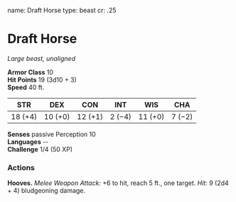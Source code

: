 name: Draft Horse type: beast cr: .25

# Draft Horse
_Large beast, unaligned_

**Armor Class** 10    
**Hit Points** 19 (3d10 + 3)    
**Speed** 40 ft.

| STR     | DEX     | CON     | INT    | WIS     | CHA    |
| ------- | ------- | ------- | ------ | ------- | ------ |
| 18 (+4) | 10 (+0) | 12 (+1) | 2 (−4) | 11 (+0) | 7 (−2) |

**Senses** passive Perception 10    
**Languages** --    
**Challenge** 1/4 (50 XP)

### Actions
**Hooves.** _Melee Weapon Attack:_ +6 to hit, reach 5 ft., one target. _Hit:_ 9 (2d4 + 4) bludgeoning damage.